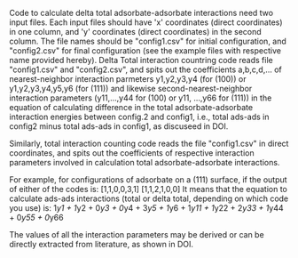 Code to calculate delta total adsorbate-adsorbate interactions need two input files. Each input files should have 'x' coordinates (direct coordinates) in one column, and 'y' coordinates (direct coordinates) in the second column. The file names should be "config1.csv" for initial configuration, and "config2.csv" for final configuration (see the example files with respective name provided hereby). Delta Total interaction countring code reads file "config1.csv" and "config2.csv", and spits out the coefficients a,b,c,d,... of nearest-neighbor interaction parmeters y1,y2,y3,y4 (for (100)) or y1,y2,y3,y4,y5,y6 (for (111)) and likewise second-nearest-neighbor interaction parameters (y11,...,y44 for (100) or y11, ...,y66 for (111)) in the equation of calculating difference in the total adsorbate-adsorbate interaction energies between config.2 and config1, i.e., total ads-ads in config2 minus total ads-ads in config1, as discuseed in DOI. 

Similarly, total interaction counting code reads the file "config1.csv" in direct coordinates, and spits out the coefficients of respective interaction parameters involved in calculation total adsorbate-adsorbate interactions. 

For example, for configurations of adsorbate on a (111) surface, if the output of either of the codes is: [1,1,0,0,3,1]
                                                                                                          [1,1,2,1,0,0]
It means that the equation to calculate ads-ads interactions (total or delta total, depending on which code you use) is: 1*y1 + 1*y2 + 0*y3 + 0*y4 + 3*y5 + 1*y6 + 1*y11 + 1*y22 + 2*y33 + 1*y44 + 0*y55 + 0*y66

The values of all the interaction parameters may be derived or can be directly extracted from literature, as shown in DOI.
